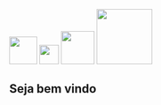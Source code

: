 <div>
  <img src= "https://logos-download.com/wp-content/uploads/2016/10/Python_logo_icon.png" width="50">
  <img src= "https://cdn.freebiesupply.com/logos/large/2x/html5-logo-png-transparent.png" width="35">
  <img src= "https://cdn.freebiesupply.com/logos/large/2x/css3-logo-png-transparent.png" width="60">
  <img src= "https://1000logos.net/wp-content/uploads/2020/09/JavaScript-Logo-2048x1280.png" width="100">
</div>



<h2>Seja bem vindo</h2>
